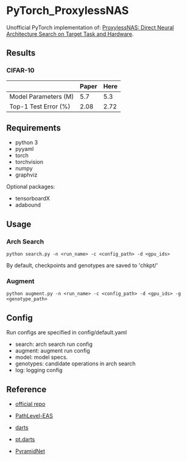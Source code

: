 # PyTorch_ProxylessNAS

Unofficial PyTorch implementation of: [ProxylessNAS: Direct Neural Architecture Search on Target Task and Hardware](https://arxiv.org/abs/1812.00332).

## Results

### CIFAR-10

|                      | Paper | Here |
| -------------------- | ----- | ---- |
| Model Parameters (M) | 5.7   | 5.3  |
| Top-1 Test Error (%) | 2.08  | 2.72 |

<!-- ### CIFAR-100

|                      | Paper | Here |
| -------------------- | ----- | ---- |
| Model Parameters (M) |  N/A  | 5.3  |
| Top-1 Test Error (%) |  N/A  | 2.72 | -->

## Requirements

- python 3
- pyyaml
- torch
- torchvision
- numpy
- graphviz

Optional packages:

- tensorboardX
- adabound

## Usage

### Arch Search

    python search.py -n <run_name> -c <config_path> -d <gpu_ids>

By default, checkpoints and genotypes are saved to 'chkpt/'

### Augment

    python augment.py -n <run_name> -c <config_path> -d <gpu_ids> -g <genotype_path>

## Config

Run configs are specified in config/default.yaml

- search: arch search run config
- augment: augment run config
- model: model specs.
- genotypes: candidate operations in arch search
- log: logging config

## Reference

- [official repo](https://github.com/mit-han-lab/ProxylessNAS)

- [PathLevel-EAS](https://github.com/han-cai/PathLevel-EAS)

- [darts](https://github.com/quark0/darts)

- [pt.darts](https://github.com/khanrc/pt.darts)

- [PyramidNet](https://github.com/dyhan0920/PyramidNet-PyTorch)